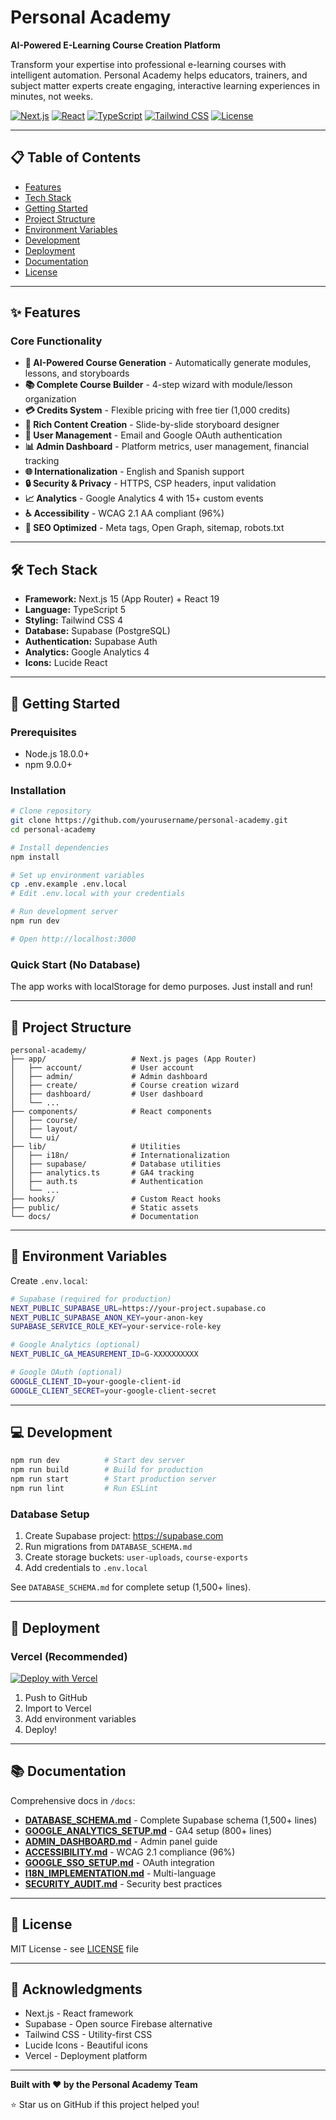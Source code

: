 # Personal Academy

**AI-Powered E-Learning Course Creation Platform**

Transform your expertise into professional e-learning courses with intelligent automation. Personal Academy helps educators, trainers, and subject matter experts create engaging, interactive learning experiences in minutes, not weeks.

[![Next.js](https://img.shields.io/badge/Next.js-15.1.6-black?logo=next.js)](https://nextjs.org/)
[![React](https://img.shields.io/badge/React-19.0.0-blue?logo=react)](https://react.dev/)
[![TypeScript](https://img.shields.io/badge/TypeScript-5-blue?logo=typescript)](https://www.typescriptlang.org/)
[![Tailwind CSS](https://img.shields.io/badge/Tailwind-4.0.0-38bdf8?logo=tailwind-css)](https://tailwindcss.com/)
[![License](https://img.shields.io/badge/License-MIT-green.svg)](LICENSE)

---

## 📋 Table of Contents

- [Features](#-features)
- [Tech Stack](#-tech-stack)
- [Getting Started](#-getting-started)
- [Project Structure](#-project-structure)
- [Environment Variables](#-environment-variables)
- [Development](#-development)
- [Deployment](#-deployment)
- [Documentation](#-documentation)
- [License](#-license)

---

## ✨ Features

### Core Functionality

- **🤖 AI-Powered Course Generation** - Automatically generate modules, lessons, and storyboards
- **📚 Complete Course Builder** - 4-step wizard with module/lesson organization
- **💳 Credits System** - Flexible pricing with free tier (1,000 credits)
- **🎨 Rich Content Creation** - Slide-by-slide storyboard designer
- **👥 User Management** - Email and Google OAuth authentication
- **📊 Admin Dashboard** - Platform metrics, user management, financial tracking
- **🌐 Internationalization** - English and Spanish support
- **🔒 Security & Privacy** - HTTPS, CSP headers, input validation
- **📈 Analytics** - Google Analytics 4 with 15+ custom events
- **♿ Accessibility** - WCAG 2.1 AA compliant (96%)
- **🎯 SEO Optimized** - Meta tags, Open Graph, sitemap, robots.txt

---

## 🛠 Tech Stack

- **Framework:** Next.js 15 (App Router) + React 19
- **Language:** TypeScript 5
- **Styling:** Tailwind CSS 4
- **Database:** Supabase (PostgreSQL)
- **Authentication:** Supabase Auth
- **Analytics:** Google Analytics 4
- **Icons:** Lucide React

---

## 🚀 Getting Started

### Prerequisites

- Node.js 18.0.0+
- npm 9.0.0+

### Installation

```bash
# Clone repository
git clone https://github.com/yourusername/personal-academy.git
cd personal-academy

# Install dependencies
npm install

# Set up environment variables
cp .env.example .env.local
# Edit .env.local with your credentials

# Run development server
npm run dev

# Open http://localhost:3000
```

### Quick Start (No Database)

The app works with localStorage for demo purposes. Just install and run!

---

## 📁 Project Structure

```
personal-academy/
├── app/                   # Next.js pages (App Router)
│   ├── account/           # User account
│   ├── admin/             # Admin dashboard
│   ├── create/            # Course creation wizard
│   ├── dashboard/         # User dashboard
│   └── ...
├── components/            # React components
│   ├── course/
│   ├── layout/
│   └── ui/
├── lib/                   # Utilities
│   ├── i18n/              # Internationalization
│   ├── supabase/          # Database utilities
│   ├── analytics.ts       # GA4 tracking
│   ├── auth.ts            # Authentication
│   └── ...
├── hooks/                 # Custom React hooks
├── public/                # Static assets
└── docs/                  # Documentation
```

---

## 🔐 Environment Variables

Create `.env.local`:

```bash
# Supabase (required for production)
NEXT_PUBLIC_SUPABASE_URL=https://your-project.supabase.co
NEXT_PUBLIC_SUPABASE_ANON_KEY=your-anon-key
SUPABASE_SERVICE_ROLE_KEY=your-service-role-key

# Google Analytics (optional)
NEXT_PUBLIC_GA_MEASUREMENT_ID=G-XXXXXXXXXX

# Google OAuth (optional)
GOOGLE_CLIENT_ID=your-google-client-id
GOOGLE_CLIENT_SECRET=your-google-client-secret
```

---

## 💻 Development

```bash
npm run dev          # Start dev server
npm run build        # Build for production
npm run start        # Start production server
npm run lint         # Run ESLint
```

### Database Setup

1. Create Supabase project: https://supabase.com
2. Run migrations from `DATABASE_SCHEMA.md`
3. Create storage buckets: `user-uploads`, `course-exports`
4. Add credentials to `.env.local`

See `DATABASE_SCHEMA.md` for complete setup (1,500+ lines).

---

## 🚢 Deployment

### Vercel (Recommended)

[![Deploy with Vercel](https://vercel.com/button)](https://vercel.com/new)

1. Push to GitHub
2. Import to Vercel
3. Add environment variables
4. Deploy!

---

## 📚 Documentation

Comprehensive docs in `/docs`:

- **[DATABASE_SCHEMA.md](DATABASE_SCHEMA.md)** - Complete Supabase schema (1,500+ lines)
- **[GOOGLE_ANALYTICS_SETUP.md](GOOGLE_ANALYTICS_SETUP.md)** - GA4 setup (800+ lines)
- **[ADMIN_DASHBOARD.md](ADMIN_DASHBOARD.md)** - Admin panel guide
- **[ACCESSIBILITY.md](ACCESSIBILITY.md)** - WCAG 2.1 compliance (96%)
- **[GOOGLE_SSO_SETUP.md](GOOGLE_SSO_SETUP.md)** - OAuth integration
- **[I18N_IMPLEMENTATION.md](I18N_IMPLEMENTATION.md)** - Multi-language
- **[SECURITY_AUDIT.md](SECURITY_AUDIT.md)** - Security best practices

---

## 📜 License

MIT License - see [LICENSE](LICENSE) file

---

## 🙏 Acknowledgments

- Next.js - React framework
- Supabase - Open source Firebase alternative
- Tailwind CSS - Utility-first CSS
- Lucide Icons - Beautiful icons
- Vercel - Deployment platform

---

**Built with ❤️ by the Personal Academy Team**

⭐ Star us on GitHub if this project helped you!

